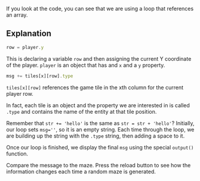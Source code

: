 If you look at the code, you can see that we are using a loop that references an array. 

## Explanation

```javascript
row = player.y
```
This is declaring a variable `row` and then assigning the current Y coordinate of the player. `player` is an object that has and `x` and a `y` property.

```javascript
msg += tiles[x][row].type
```

`tiles[x][row]` references the game tile in the xth column for the current player row. 

In fact, each tile is an object and the property we are interested in is called `.type` and contains the name of the entity at that tile position.

Remember that `str += 'hello'` is the same as `str = str + 'hello'`? Initially, our loop sets `msg=''`, so it is an empty string. Each time through the loop, we are building up the string with the `.type` string, then adding a space to it.

Once our loop is finished, we display the final `msg` using the special `output()` function.

Compare the message to the maze. Press the reload button to see how the information changes each time a random maze is generated.
